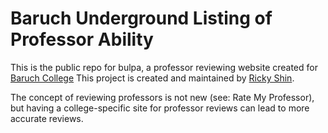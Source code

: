 # Baruch Underground Listing of Professor Ability

This is the public repo for bulpa, a professor reviewing website created for [Baruch College](http://baruch.cuny.edu)
This project is created and maintained by [Ricky Shin](https://www.rickyshin.com). 

The concept of reviewing professors is not new (see: Rate My Professor), but having a college-specific site for professor reviews can lead to more accurate reviews.
